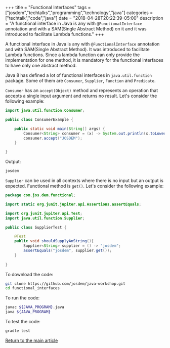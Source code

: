 +++
title =  "Functional Interfaces"
tags = ["josdem","techtalks","programming","technology","java"]
categories = ["techtalk","code","java"]
date = "2018-04-28T20:22:39-05:00"
description = "A functional interface in Java is any with `@FunctionalInterface` annotation and with a SAM(Single Abstract Method) on it and it was introduced to facilitate Lambda functions."
+++

A functional interface in Java is any with `@FunctionalInterface` annotation and with SAM(Single Abstract Method). It was introduced to facilitate Lambda functions. Since a lambda function can only provide the implementation for one method, it is mandatory for the functional interfaces to have only one abstract method.

Java 8 has defined a lot of functional interfaces in `java.util.function` package. Some of them are `Consumer`, `Supplier`, `Function` and `Predicate`. 

`Consumer` has an `accept(Object)` method and represents an operation that accepts a single input argument and returns no result. Let's consider the following example:

```java
import java.util.function.Consumer;

public class ConsumerExample {

	public static void main(String[] args) {		
		Consumer<String> consumer = (x) -> System.out.println(x.toLowerCase());
		consumer.accept("JOSDEM");
	}

}
```

Output:

```bash
josdem
```

`Supplier` can be used in all contexts where there is no input but an output is expected. Functional method is `get()`. Let's consider the following example:

```java
package com.jos.dem.functional;

import static org.junit.jupiter.api.Assertions.assertEquals;

import org.junit.jupiter.api.Test;
import java.util.function.Supplier;

public class SupplierTest {

	@Test
	public void shouldSupplyAnString(){
		Supplier<String> supplier = () -> "josdem";
		assertEquals("josdem", supplier.get());
	}
	
}
```

To download the code:

```bash
git clone https://github.com/josdem/java-workshop.git
cd functional_interfaces
```

To run the code:

```bash
javac ${JAVA_PROGRAM}.java
java ${JAVA_PROGRAM}
```

To test the code:

```bash
gradle test
```

[Return to the main article](/techtalk/java)